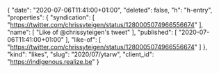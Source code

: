 {
  "date": "2020-07-06T11:41:00+01:00",
  "deleted": false,
  "h": "h-entry",
  "properties": {
    "syndication": [
      "https://twitter.com/chrissyteigen/status/1280005074966556674"
    ],
    "name": [
      "Like of @chrissyteigen's tweet"
    ],
    "published": [
      "2020-07-06T11:41:00+01:00"
    ],
    "like-of": [
      "https://twitter.com/chrissyteigen/status/1280005074966556674"
    ]
  },
  "kind": "likes",
  "slug": "2020/07/ytarw",
  "client_id": "https://indigenous.realize.be"
}
